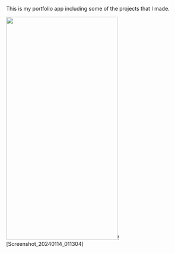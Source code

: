 This is my portfolio app including some of the projects that I made.

<img src="https://github.com/gaurav-afk/PortfolioApp/assets/65609530/e0f7438b-ba33-46fa-b41b-d5c08fdf08b0" width="300" height="600">![Screenshot_20240114_011304]
